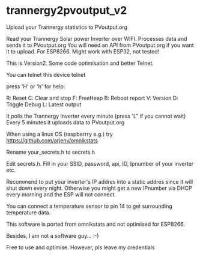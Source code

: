 # trannergy2pvoutput_v2
Upload your Trannergy statistics to PVoutput.org

Read your Trannergy Solar power Inverter over WIFI. Processes data and sends it to PVoutput.org You will need an API from PVoutput.org if you want it to upload.
For ESP8266. Might work with ESP32, not tested!

This is Version2. Some code optimisation and better Telnet.

You can telnet this device 
telnet <IPNUMBER>

press 'H' or 'h' for help:

R: Reset
C: Clear and stop
F: FreeHeap
B: Reboot report
V: Version
D: Toggle Debug
L: Latest output

It polls the Trannergy Inverter every minute (press 'L" if you cannot wait)
Every 5 minutes it uploads data to PVoutput.org

When using a linux OS (raspberrry e.g.) try https://github.com/arjenv/omnikstats

Rename your_secrets.h to secrets.h

Edit secrets.h. Fill in your SSID, password, api, ID, Ipnumber of your inverter etc.

Recommend to put your inverter's IP addres into a static addres since it will shut down every night. Otherwise you might get a new IPnumber via DHCP every morning and the ESP will not connect.

You can connect a temperature sensor to pin 14 to get surrounding temperature data.

This software is ported from omnikstats and not optimised for ESP8266.

Besides, I am not a software guy... :-)

Free to use and optimise. However, pls leave my credentials
